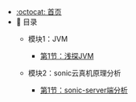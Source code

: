 - [:octocat: 首页](/README)
- :memo: 目录
   - 模块1：JVM
   
       - [第1节：浅探JVM](/md/jvm/2023-08-26-%E6%B5%85%E6%8E%A2JVM.md)
       
   - 模块2：sonic云真机原理分析
   
       - [第1节：sonic-server端分析](/md/sonic/2023-08-26-sonic-server%E5%88%86%E6%9E%90.md)
